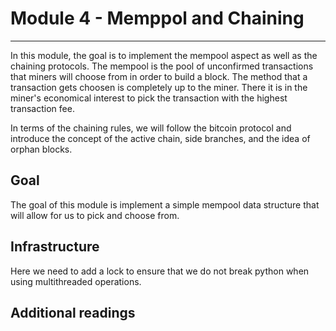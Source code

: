 # Module 4 - Memppol and Chaining
---

In this module, the goal is to implement the mempool aspect as well as the chaining protocols. The mempool is the pool of unconfirmed transactions that miners will choose from in order to build a block. The method that a transaction gets choosen is completely up to the miner. There it is in the miner's economical interest to pick the transaction with the highest transaction fee.

In terms of the chaining rules, we will follow the bitcoin protocol and introduce the concept of the active chain, side branches, and the idea of orphan blocks.

## Goal

The goal of this module is implement a simple mempool data structure that will allow for us to pick and choose from.

## Infrastructure

Here we need to add a lock to ensure that we do not break python when using multithreaded operations.

## Additional readings
